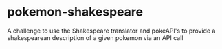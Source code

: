 # pokemon-shakespeare
A challenge to use the Shakespeare translator and pokeAPI's to provide a shakespearean description of a given pokemon via an API call
